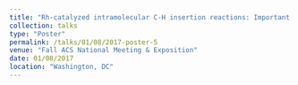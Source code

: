 ```yaml
---
title: "Rh-catalyzed intramolecular C-H insertion reactions: Important considerations for controlling side products"
collection: talks
type: "Poster"
permalink: /talks/01/08/2017-poster-5
venue: "Fall ACS National Meeting & Exposition"
date: 01/08/2017
location: "Washington, DC"
---
```

